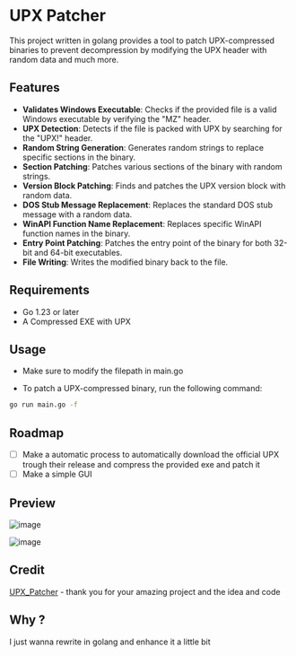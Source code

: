 # UPX Patcher

This project written in golang provides a tool to patch UPX-compressed binaries to prevent decompression by modifying the UPX header with random data and much more.

## Features

- **Validates Windows Executable**: Checks if the provided file is a valid Windows executable by verifying the "MZ" header.
- **UPX Detection**: Detects if the file is packed with UPX by searching for the "UPX!" header.
- **Random String Generation**: Generates random strings to replace specific sections in the binary.
- **Section Patching**: Patches various sections of the binary with random strings.
- **Version Block Patching**: Finds and patches the UPX version block with random data.
- **DOS Stub Message Replacement**: Replaces the standard DOS stub message with a random data.
- **WinAPI Function Name Replacement**: Replaces specific WinAPI function names in the binary.
- **Entry Point Patching**: Patches the entry point of the binary for both 32-bit and 64-bit executables.
- **File Writing**: Writes the modified binary back to the file.

## Requirements

- Go 1.23 or later
- A Compressed EXE with UPX

## Usage
- Make sure to modify the filepath in main.go

- To patch a UPX-compressed binary, run the following command:

```bash
go run main.go -f
```
## Roadmap
- [ ] Make a automatic process to automatically download the official UPX trough their release and compress the provided exe and patch it
- [ ] Make a simple GUI

## Preview

![image](https://github.com/furax124/UPX_Patcher/blob/main/Preview.png)

![image](https://github.com/furax124/UPX_Patcher/blob/main/DIE.png)

## Credit

[UPX_Patcher](https://github.com/DosX-dev/UPX-Patcher) - thank you for your amazing project and the idea and code

## Why ?
I just wanna rewrite in golang and enhance it a little bit

